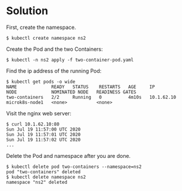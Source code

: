 # Solution

First, create the namespace.

```shell
$ kubectl create namespace ns2
```

Create the Pod and the two Containers:

```shell
$ kubectl -n ns2 apply -f two-container-pod.yaml
```

Find the ip address of the running Pod:

```shell
$ kubectl get pods -o wide
NAME             READY   STATUS    RESTARTS   AGE     IP           NODE             NOMINATED NODE   READINESS GATES
two-containers   2/2     Running   0          4m10s   10.1.62.10   microk8s-node1   <none>           <none>
```

Visit the nginx web server:

```shell
$ curl 10.1.62.10:80
Sun Jul 19 11:57:00 UTC 2020
Sun Jul 19 11:57:01 UTC 2020
Sun Jul 19 11:57:02 UTC 2020
...
```

Delete the Pod and namespace after you are done.

```shell
$ kubectl delete pod two-containers --namespace=ns2
pod "two-containers" deleted
$ kubectl delete namespace ns2
namespace "ns2" deleted
```
